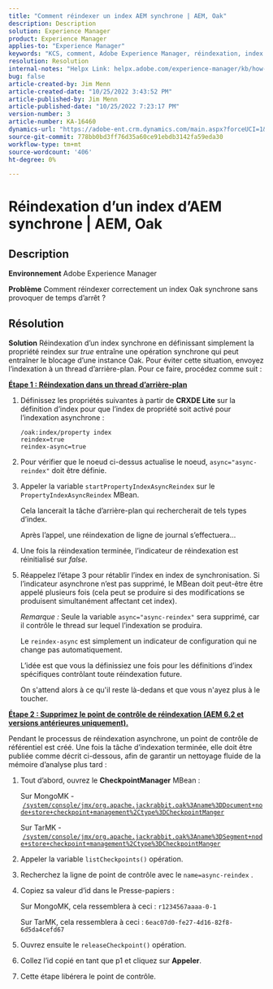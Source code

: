 ```yaml
---
title: "Comment réindexer un index AEM synchrone | AEM, Oak"
description: Description
solution: Experience Manager
product: Experience Manager
applies-to: "Experience Manager"
keywords: "KCS, comment, Adobe Experience Manager, réindexation, index d’AEM synchrone, Oak"
resolution: Resolution
internal-notes: "Helpx Link: helpx.adobe.com/experience-manager/kb/how-to-reindex-a-synchronous-AEM-index-AEM-Oak.html"
bug: false
article-created-by: Jim Menn
article-created-date: "10/25/2022 3:43:52 PM"
article-published-by: Jim Menn
article-published-date: "10/25/2022 7:23:17 PM"
version-number: 3
article-number: KA-16460
dynamics-url: "https://adobe-ent.crm.dynamics.com/main.aspx?forceUCI=1&pagetype=entityrecord&etn=knowledgearticle&id=c36388d0-7b54-ed11-bba2-6045bd006b4b"
source-git-commit: 778bb0bd3ff76d35a60ce91ebdb3142fa59eda30
workflow-type: tm+mt
source-wordcount: '406'
ht-degree: 0%

---
```


# Réindexation d’un index d’AEM synchrone | AEM, Oak

## Description


<b>Environnement</b>
Adobe Experience Manager

<b>Problème</b>
Comment réindexer correctement un index Oak synchrone sans provoquer de temps d’arrêt ?


## Résolution


<b>Solution</b>
Réindexation d’un index synchrone en définissant simplement la propriété reindex sur *true* entraîne une opération synchrone qui peut entraîner le blocage d’une instance Oak.
Pour éviter cette situation, envoyez l’indexation à un thread d’arrière-plan.
Pour ce faire, procédez comme suit :

<b><u>Étape 1 : Réindexation dans un thread d’arrière-plan</u></b>

1. Définissez les propriétés suivantes à partir de <b>CRXDE Lite</b> sur la définition d’index pour que l’index de propriété soit activé pour l’indexation asynchrone :<br>

   ```
   /oak:index/property index
   reindex=true
   reindex-async=true
   ```
2. Pour vérifier que le noeud ci-dessus actualise le noeud, `async="async-reindex"` doit être définie.
3. Appeler la variable `startPropertyIndexAsyncReindex` sur le `PropertyIndexAsyncReindex` MBean.

   Cela lancerait la tâche d’arrière-plan qui rechercherait de tels types d’index.

   Après l’appel, une réindexation de ligne de journal s’effectuera...
4. Une fois la réindexation terminée, l’indicateur de réindexation est réinitialisé sur *false*.
5. Réappelez l’étape 3 pour rétablir l’index en index de synchronisation. Si l’indicateur asynchrone n’est pas supprimé, le MBean doit peut-être être appelé plusieurs fois (cela peut se produire si des modifications se produisent simultanément affectant cet index).



   *Remarque :* Seule la variable `async="async-reindex"` sera supprimé, car il contrôle le thread sur lequel l’indexation se produira.

   Le `reindex-async` est simplement un indicateur de configuration qui ne change pas automatiquement.

   L’idée est que vous la définissiez une fois pour les définitions d’index spécifiques contrôlant toute réindexation future.

   On s&#39;attend alors à ce qu&#39;il reste là-dedans et que vous n&#39;ayez plus à le toucher.


<b><u>Étape 2 : Supprimez le point de contrôle de réindexation (AEM 6.2 et versions antérieures uniquement).</u></b>

Pendant le processus de réindexation asynchrone, un point de contrôle de référentiel est créé.
Une fois la tâche d’indexation terminée, elle doit être publiée comme décrit ci-dessous, afin de garantir un nettoyage fluide de la mémoire d’analyse plus tard :

1. Tout d’abord, ouvrez le <b>CheckpointManager</b> MBean :

   Sur MongoMK - [`/system/console/jmx/org.apache.jackrabbit.oak%3Aname%3DDocument+node+store+checkpoint+management%2Ctype%3DCheckpointManger`](http://localhost:4502/system/console/jmx/org.apache.jackrabbit.oak%3Aname%3DDocument+node+store+checkpoint+management%2Ctype%3DCheckpointManger)

   Sur TarMK - [`/system/console/jmx/org.apache.jackrabbit.oak%3Aname%3DSegment+node+store+checkpoint+management%2Ctype%3DCheckpointManger`](http://localhost:4502/system/console/jmx/org.apache.jackrabbit.oak%3Aname%3DSegment+node+store+checkpoint+management%2Ctype%3DCheckpointManger)


2. Appeler la variable `listCheckpoints()` opération.
3. Recherchez la ligne de point de contrôle avec le `name=async-reindex` .
4. Copiez sa valeur d’id dans le Presse-papiers :

   Sur MongoMK, cela ressemblera à ceci : `r1234567aaaa-0-1`

   Sur TarMK, cela ressemblera à ceci : `6eac07d0-fe27-4d16-82f8-6d5da4cefd67`


5. Ouvrez ensuite le `releaseCheckpoint()` opération.
6. Collez l’id copié en tant que p1 et cliquez sur <b>Appeler</b>.
7. Cette étape libérera le point de contrôle.

